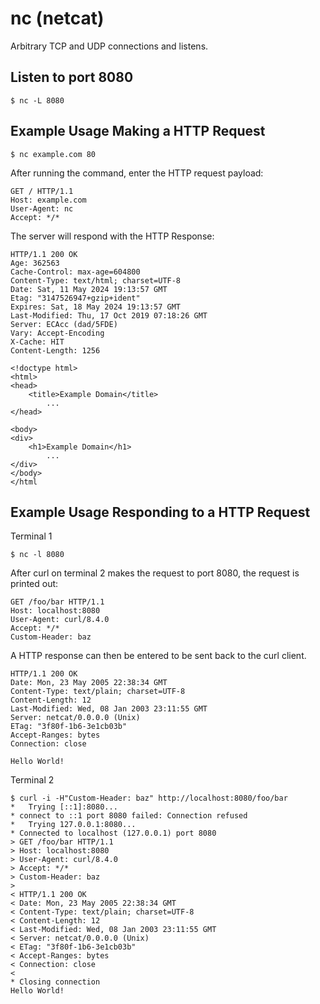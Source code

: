 # nc (netcat)

Arbitrary TCP and UDP connections and listens.

## Listen to port 8080

```Shell
$ nc -L 8080
```

## Example Usage Making a HTTP Request

```Shell
$ nc example.com 80
```

After running the command, enter the HTTP request payload:

```
GET / HTTP/1.1
Host: example.com
User-Agent: nc
Accept: */*

```

The server will respond with the HTTP Response:

```
HTTP/1.1 200 OK
Age: 362563
Cache-Control: max-age=604800
Content-Type: text/html; charset=UTF-8
Date: Sat, 11 May 2024 19:13:57 GMT
Etag: "3147526947+gzip+ident"
Expires: Sat, 18 May 2024 19:13:57 GMT
Last-Modified: Thu, 17 Oct 2019 07:18:26 GMT
Server: ECAcc (dad/5FDE)
Vary: Accept-Encoding
X-Cache: HIT
Content-Length: 1256

<!doctype html>
<html>
<head>
    <title>Example Domain</title>
		...
</head>

<body>
<div>
    <h1>Example Domain</h1>
		...
</div>
</body>
</html
```


## Example Usage Responding to a HTTP Request

Terminal 1

```Shell
$ nc -l 8080
```

After curl on terminal 2 makes the request to port 8080, the request is printed out:

```
GET /foo/bar HTTP/1.1
Host: localhost:8080
User-Agent: curl/8.4.0
Accept: */*
Custom-Header: baz

```

A HTTP response can then be entered to be sent back to the curl client.

```
HTTP/1.1 200 OK
Date: Mon, 23 May 2005 22:38:34 GMT
Content-Type: text/plain; charset=UTF-8
Content-Length: 12
Last-Modified: Wed, 08 Jan 2003 23:11:55 GMT
Server: netcat/0.0.0.0 (Unix)
ETag: "3f80f-1b6-3e1cb03b"
Accept-Ranges: bytes
Connection: close

Hello World!
```

Terminal 2

```Shell
$ curl -i -H"Custom-Header: baz" http://localhost:8080/foo/bar
*   Trying [::1]:8080...
* connect to ::1 port 8080 failed: Connection refused
*   Trying 127.0.0.1:8080...
* Connected to localhost (127.0.0.1) port 8080
> GET /foo/bar HTTP/1.1
> Host: localhost:8080
> User-Agent: curl/8.4.0
> Accept: */*
> Custom-Header: baz
>
< HTTP/1.1 200 OK
< Date: Mon, 23 May 2005 22:38:34 GMT
< Content-Type: text/plain; charset=UTF-8
< Content-Length: 12
< Last-Modified: Wed, 08 Jan 2003 23:11:55 GMT
< Server: netcat/0.0.0.0 (Unix)
< ETag: "3f80f-1b6-3e1cb03b"
< Accept-Ranges: bytes
< Connection: close
<
* Closing connection
Hello World!
```

